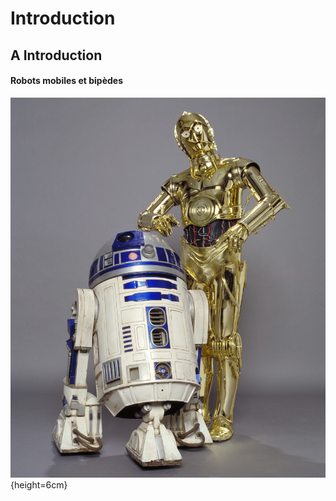 # Introduction

## A Introduction

#### Robots mobiles et bipèdes

<!--La robotique consiste à créer des machines universelles, dans le sens où elles peuvent éxécuter une large variété de-->
<!--tâches, y compris certaines qui n’étaient pas prévues au moment de la conception.-->

<!--Pour cela, un robot a besoin d’être capable de générer des mouvements de manipulation et de locomotion. Dans cette-->
<!--thèse, nous avons étudié deux modes de locomotion terrestre: le roulement sans glissements et la marche.-->

![R2D2 et C3PO](imgs/starwars.jpg){height=6cm}
